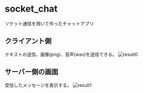 # socket_chat
ソケット通信を用いて作ったチャットアプリ
## クライアント側
テキストの送信、画像(png)、音声(wav)を送信できる。
![result0](https://github.com/Ryosuke0425/socket_chat/assets/168053509/4bc0474e-b16c-4728-9a5b-1ad0835c5217)


## サーバー側の画面
受信したメッセージを表示する。
![result1](https://github.com/Ryosuke0425/socket_chat/assets/168053509/3c825081-25d4-4312-8406-402fce569ea1)
